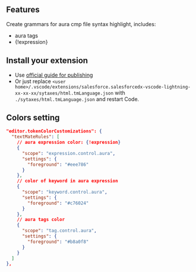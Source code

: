 ## Features

Create grammars for aura cmp file syntax highlight, includes:
* aura tags
* {!expression}

## Install your extension
* Use [official guide for publishing](https://github.com/forcedotcom/salesforcedx-vscode/blob/develop/contributing/publishing.md)
* Or just replace `<user home>/.vscode/extensions/salesforce.salesforcedx-vscode-lightning-xx-xx-xx/sytaxes/html.tmLanguage.json` with `./sytaxes/html.tmLanguage.json` and restart Code.


## Colors setting
```json
"editor.tokenColorCustomizations": {
  "textMateRules": [
    // aura expression color: {!expression}
    {
      "scope": "expression.control.aura",
      "settings": {
        "foreground": "#eee786"
      }
    },
    // color of keyword in aura expression
    {
      "scope": "keyword.control.aura",
      "settings": {
        "foreground": "#c76024"
      }
    },
    // aura tags color
    {
      "scope": "tag.control.aura",
      "settings": {
        "foreground": "#b8a0f8"
      }
    }
  ]
},
```